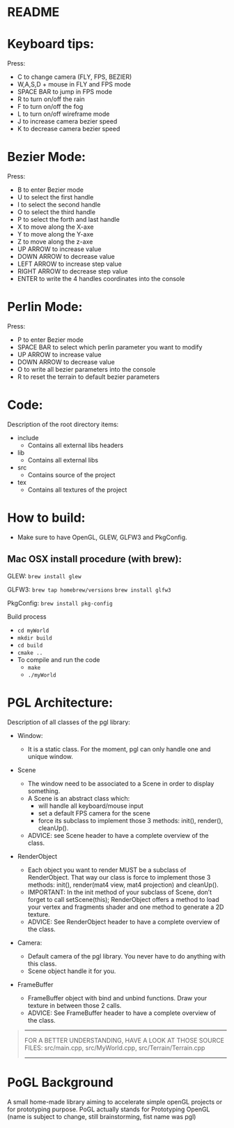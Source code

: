 README
==================================
# Keyboard tips:

Press:

* C to change camera (FLY, FPS, BEZIER)
* W,A,S,D + mouse in FLY and FPS mode	
* SPACE BAR to jump in FPS mode
* R to turn on/off the rain
* F to turn on/off the fog
* L to turn on/off wireframe mode
* J to increase camera bezier speed
* K to decrease camera bezier speed

# Bezier Mode:

Press:

* B to enter Bezier mode
* U to select the first handle
* I to select the second handle
* O to select the third handle
* P to select the forth and last handle
* X to move along the X-axe
* Y to move along the Y-axe
* Z to move along the z-axe
* UP ARROW to increase value
* DOWN ARROW to decrease value
* LEFT ARROW to increase step value
* RIGHT ARROW to decrease step value
* ENTER to write the 4 handles coordinates into the console

# Perlin Mode:

Press:

* P to enter Bezier mode
* SPACE BAR to select which perlin parameter you want to modify
* UP ARROW to increase value
* DOWN ARROW to decrease value
* O to write all bezier parameters into the console
* R to reset the terrain to default bezier parameters

# Code:
Description of the root directory items:

* include
   * Contains all external libs headers
* lib
   * Contains all external libs
* src
   * Contains source of the project
* tex
   * Contains all textures of the project


# How to build:

* Make sure to have OpenGL, GLEW, GLFW3 and PkgConfig.

## Mac OSX install procedure (with brew):

GLEW:
`brew install glew`

GLFW3:
`brew tap homebrew/versions`
`brew install glfw3`

PkgConfig:
`brew install pkg-config`

Build process
* `cd myWorld`
* `mkdir build`
* `cd build`
* `cmake ..`
* To compile and run the code
    * `make`
    * `./myWorld`

# PGL Architecture:

Description of all classes of the pgl library:

* Window:
    * It is a static class. For the moment, pgl can only handle one and unique window.

* Scene
    * The window need to be associated to a Scene in order to display something.
    * A Scene is an abstract class which:
        * will handle all keyboard/mouse input
        * set a default FPS camera for the scene
        * force its subclass to implement those 3 methods: init(), render(), cleanUp().
    * ADVICE: see Scene header to have a complete overview of the class.

* RenderObject
    * Each object you want to render MUST be a subclass of RenderObject. That way our class is force to implement those 3 methods: init(), render(mat4 view, mat4 projection) and cleanUp().
    * IMPORTANT: In the init method of your subclass of Scene, don’t forget to call setScene(this);
    RenderObject offers a method to load your vertex and fragments shader and one method to generate a 2D texture.
    * ADVICE: See RenderObject header to have a complete overview of the class.

* Camera:
    * Default camera of the pgl library. You never have to do anything with this class. 
    * Scene object handle it for you.

* FrameBuffer
    * FrameBuffer object with bind and unbind functions. Draw your texture in between those 2 calls.
    * ADVICE: See FrameBuffer header to have a complete overview of the class.


> ********************************************************************************
> FOR A BETTER UNDERSTANDING, HAVE A LOOK AT THOSE SOURCE FILES: 
> src/main.cpp, src/MyWorld.cpp, src/Terrain/Terrain.cpp
> ********************************************************************************

# PoGL Background

A small home-made library aiming to accelerate simple openGL projects or for prototyping purpose. PoGL actually stands for Prototyping OpenGL (name is subject to change, still brainstorming, fist name was pgl)

